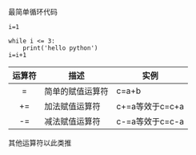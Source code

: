 最简单循环代码
```
i=1

while i <= 3:
    print('hello python')
i=i+1
```

|运算符|描述|实例|
|:---:|---|---|
|=|简单的赋值运算符|c=a+b|
|+=|加法赋值运算符|c+=a等效于c=c+a|
|-=|减法赋值运算符|c-=a等效于c=c-a|
其他运算符以此类推
